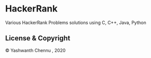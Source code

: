 # HackerRank
Various HackerRank Problems solutions using C, C++, Java, Python

## License & Copyright
© Yashwanth Chennu , 2020
